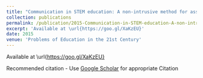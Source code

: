 ```yaml
---
title: "Communication in STEM education: A non-intrusive method for assessment \& K20 educator feedback"
collection: publications
permalink: /publication/2015-Communication-in-STEM-education-A-non-intrusive-method-for-assessment--K20-educator-feedback
excerpt: 'Available at \url{https://goo.gl/XaKzEU}'
date: 2015
venue: 'Problems of Education in the 21st Century'
---
```

Available at \url{https://goo.gl/XaKzEU}

Recommended citation - Use [Google Scholar](https://scholar.google.com/scholar?q=Communication+in+STEM+education:+A+non-intrusive+method+for+assessment+\&amp;+K20+educator+feedback) for appropriate Citation 